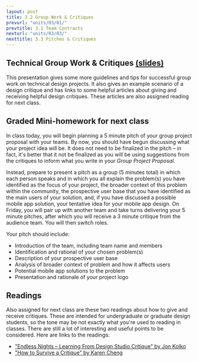 ```yaml
---
layout: post
title: 3.2 Group Work & Critiques
prevurl: "units/03/01/"
prevtitle: 3.1 Team Contracts
nexturl: "units/03/03/"
nexttitle: 3.3 Pitches & Critiques
---
```


## Technical Group Work & Critiques [(slides)](https://docs.google.com/presentation/d/1I5B-X6cJDnudkfYxoTL51jS9kse0hpJExg005SMMfTc/edit?usp=sharing)

This presentation gives some more guidelines and tips for successful group work on technical design projects. It also gives an example scenario of a design critique and has links to some helpful articles about giving and receiving helpful design critiques. These articles are also assigned reading for next class.

## Graded Mini-homework for next class

In class today, you will begin planning a 5 minute pitch of your group project proposal with your teams. By now, you should have begun discussing what your project idea will be. It does not need to be finalized in the pitch – in fact, it's better that it not be finalized as you will be using suggestions from the critiques to inform what you write in your *Group Project Proposal*. 

Instead, prepare to present a pitch as a group (5 minutes total) in which each person speaks and in which you all explain the problem(s) you have identified as the focus of your project, the broader context of this problem within the community, the prospective user base that you have identified as the main users of your solution, and, if you have discussed a possible mobile app solution, your tentative idea for your mobile app design. On Friday, you will pair up with another team and take turns delivering your 5 minute pitches, after which you will receive a 3 minute critique from the audience team. You will then switch roles.

Your pitch should include:
  - Introduction of the team, including team name and members
  - Identification and rational of your chosen problem(s)
  - Description of your prospective user base
  - Analysis of broader context of problem and how it affects users
  - Potential mobile app solutions to the problem
  - Presentation and rationale of your project logo
  
## Readings

Also assigned for next class are these two readings about how to give and receive critiques. These are intended for undergraduate or graduate design students, so the tone may be not exactly what you're used to reading in classes. There are still a lot of interesting and useful points to be considered. Here are links to the readings:

  - ["Endless Nights – Learning From Design Studio Critique" by Jon Kolko](http://www.jonkolko.com/writingEnglessNights.php)
  - ["How to Survive a Critique" by Karen Cheng](https://www.aiga.org/how-to-survive-a-critique/)
